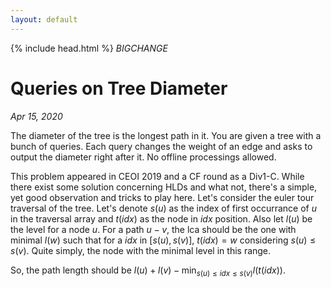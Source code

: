 ```yaml
---
layout: default
---
```


{% include head.html %}
$BIG CHANGE$

# Queries on Tree Diameter
_Apr 15, 2020_

The diameter of the tree is the longest path in it. You are given a tree with a bunch of queries. Each query changes the weight of an edge and asks to output the diameter right after it. No offline processings allowed.

This problem appeared in CEOI 2019 and a CF round as a Div1-C. While there exist some solution concerning HLDs and what not, there's a simple, yet good observation and tricks to play here. Let's consider the euler tour traversal of the tree. Let's denote $s(u)$ as the index of first occurrance of $u$ in the traversal array and $t(idx)$ as the node in $idx$ position. Also let $l(u)$ be the level for a node $u$. For a path $u - v$, the lca should be the one with minimal $l(w)$ such that for a $idx$ in $[s(u), s(v)]$, $t(idx) = w$ considering $s(u) \leq s(v)$. Quite simply, the node with the minimal level in this range.

So, the path length should be $l(u) + l(v) - \min_{s(u) \leq idx \leq s(v)} l(t(idx))$.

